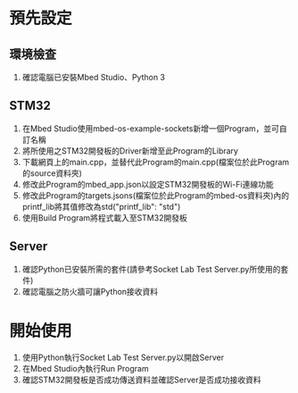 # 預先設定
## 環境檢查
1. 確認電腦已安裝Mbed Studio、Python 3
## STM32
1. 在Mbed Studio使用mbed-os-example-sockets新增一個Program，並可自訂名稱
2. 將所使用之STM32開發板的Driver新增至此Program的Library
3. 下載網頁上的main.cpp，並替代此Program的main.cpp(檔案位於此Program的source資料夾)
4. 修改此Program的mbed_app.json以設定STM32開發板的Wi-Fi連線功能
5. 修改此Program的targets.jsons(檔案位於此Program的mbed-os資料夾)內的printf_lib將其值修改為std("printf_lib": "std")
6. 使用Build Program將程式載入至STM32開發板
## Server
1. 確認Python已安裝所需的套件(請參考Socket Lab Test Server.py所使用的套件)
2. 確認電腦之防火牆可讓Python接收資料

# 開始使用
1. 使用Python執行Socket Lab Test Server.py以開啟Server
2. 在Mbed Studio內執行Run Program
3. 確認STM32開發板是否成功傳送資料並確認Server是否成功接收資料
